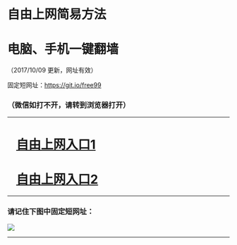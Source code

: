 ﻿# 自由上网简易方法

# 电脑、手机一键翻墙

（2017/10/09 更新，网址有效）

固定短网址：https://git.io/free99

### （微信如打不开，请转到浏览器打开）


***





# &nbsp;&nbsp; <a href="http://ft960130076.fwq-tz-1001.info/fwqtz01.html?t=100900124273 " target="_blank">自由上网入口1</a>
# &nbsp;&nbsp; <a href="http://ft2512830650.fwq-tz-1002.info/fwqtz02.html?t=10090012132 " target="_blank">自由上网入口2</a>
***

### 请记住下图中固定短网址：

<img src="https://s3-us-west-2.amazonaws.com/fwq-1001/yjfq-20170905okok.png" /> 


***

